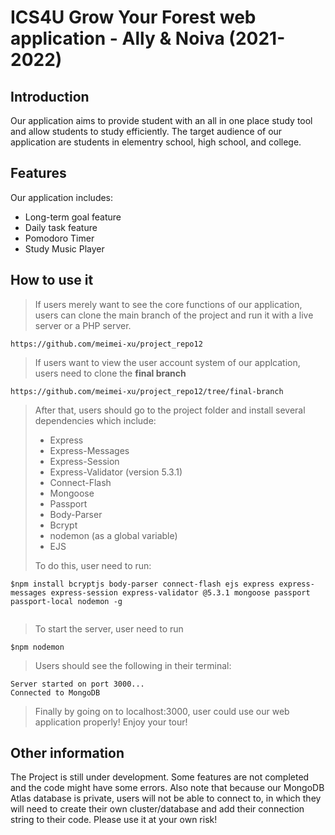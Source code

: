 # ICS4U Grow Your Forest web application - Ally & Noiva (2021-2022)

## Introduction

Our application aims to provide student with an all in one place study tool and allow students to study efficiently. The target audience of our application are students in elementry school, high school, and college.   


## Features
Our application includes:
- Long-term goal feature
- Daily task feature
- Pomodoro Timer
- Study Music Player


## How to use it
> If users merely want to see the core functions of our application, users can clone the main branch of the project and run it with a live server or a PHP server. 
``` 
https://github.com/meimei-xu/project_repo12
```

> If users want to view the user account system of our applcation, users need to clone the **final branch** 
``` 
https://github.com/meimei-xu/project_repo12/tree/final-branch
```
> After that, users should go to the project folder and install several dependencies which include:
> - Express
> - Express-Messages
> - Express-Session
> - Express-Validator (version 5.3.1)
> - Connect-Flash
> - Mongoose
> - Passport
> - Body-Parser
> - Bcrypt
> - nodemon (as a global variable)
> - EJS
> 
> To do this, user need to run:
```
$npm install bcryptjs body-parser connect-flash ejs express express-messages express-session express-validator @5.3.1 mongoose passport passport-local nodemon -g
  
```
> To start the server, user need to run 
``` 
$npm nodemon
```
> Users should see the following in their terminal:
```
Server started on port 3000...
Connected to MongoDB
```
> Finally by going on to localhost:3000, user could use our web application properly! Enjoy your tour!

## Other information
The Project is still under development. Some features are not completed and the code might have some errors. Also note that because our MongoDB Atlas database is private, users will not be able to connect to, in which they will need to create their own cluster/database and add their connection string to their code. Please use it at your own risk!
